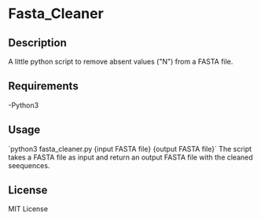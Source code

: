 # Fasta_Cleaner
## Description
A little python script to remove absent values ("N") from a FASTA file.
## Requirements 
-Python3
## Usage 
´python3 fasta_cleaner.py {input FASTA file} {output FASTA file}´ 
The script takes a FASTA file as input and return an output FASTA file with the cleaned seequences.
## License
MIT License 
